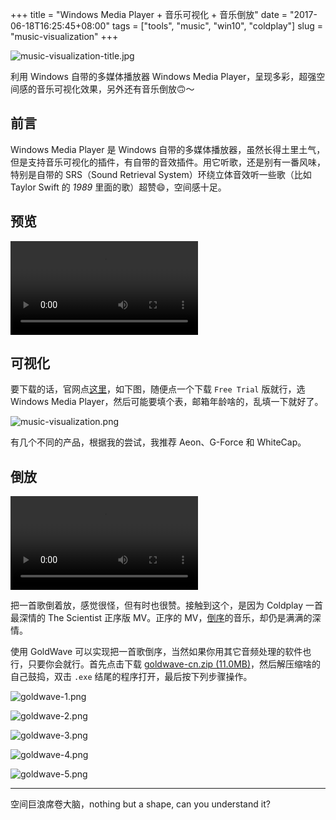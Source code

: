 +++
title = "Windows Media Player + 音乐可视化 + 音乐倒放"
date = "2017-06-18T16:25:45+08:00"
tags = ["tools", "music", "win10", "coldplay"]
slug = "music-visualization"
+++

![music-visualization-title.jpg](/images/music-visualization-title.jpg "音乐可视化")

利用 Windows 自带的多媒体播放器 Windows Media Player，呈现多彩，超强空间感的音乐可视化效果，另外还有音乐倒放🙃～

## 前言

Windows Media Player 是 Windows 自带的多媒体播放器，虽然长得土里土气，但是支持音乐可视化的插件，有自带的音效插件。用它听歌，还是别有一番风味，特别是自带的 SRS（Sound Retrieval System）环绕立体音效听一些歌（比如 Taylor Swift 的 *1989* 里面的歌）超赞😄，空间感十足。

## 预览

<video src="QmZ9hxcYpuxEeg7WvPLVbStQe2gT7pmXohJ1yk9ts5YfmP" controls></video>

## 可视化

要下载的话，官网点[这里](https://www.soundspectrum.com/)，如下图，随便点一个下载 `Free Trial` 版就行，选 Windows Media Player，然后可能要填个表，邮箱年龄啥的，乱填一下就好了。

![music-visualization.png](/images/music-visualization.png "下载界面")

有几个不同的产品，根据我的尝试，我推荐 Aeon、G-Force 和 WhiteCap。

## 倒放

<video src="QmX39UC8zQ7re5SV5p9vkvCbxwathk5rDAVqB8fcZJu2X4" controls></video>

把一首歌倒着放，感觉很怪，但有时也很赞。接触到这个，是因为 Coldplay 一首最深情的 The Scientist 正序版 MV。正序的 MV，[倒序](https://www.zhihu.com/question/19929125)的音乐，却仍是满满的深情。

使用 GoldWave 可以实现把一首歌倒序，当然如果你用其它音频处理的软件也行，只要你会就行。首先点击下载 <a href="/uploads/goldwave-cn.zip" target="_blank">goldwave-cn.zip (11.0MB)</a>，然后解压缩啥的自己鼓捣，双击 `.exe` 结尾的程序打开，最后按下列步骤操作。

![goldwave-1.png](/images/goldwave-1.png "打开文件")

![goldwave-2.png](/images/goldwave-2.png "选择文件")

![goldwave-3.png](/images/goldwave-3.png "选择成功")

![goldwave-4.png](/images/goldwave-4.png "效果 > 反向")

![goldwave-5.png](/images/goldwave-5.png "保存")

---

空间巨浪席卷大脑，nothing but a shape, can you understand it?
